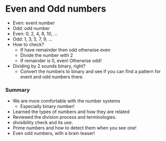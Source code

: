 # Even and Odd numbers

- Even: event number
- Odd: odd number
- Even: 0, 2, 4, 8, 10, ...
- Odd: 1, 3, 5, 7, 9, ...
- How to check?
  - If have remainder then odd otherwise even
  - Divide the number with 2
  - If remainder is 0, even! Otherwise odd!
- Dividing by 2 sounds binary, right?
  - Convert the numbers to binary and see if you can find a pattern for event and odd numbers there.

### Summary

- We are more comfortable with the number systems
  - Especially binary number!
- Learned the types of numbers and how they are related
- Reviewed the division process and terminologies.
- divisibility check and its use.
- Prime numbers and how to detect them when you see one!
- Even odd numbers, with a brain teaser!

